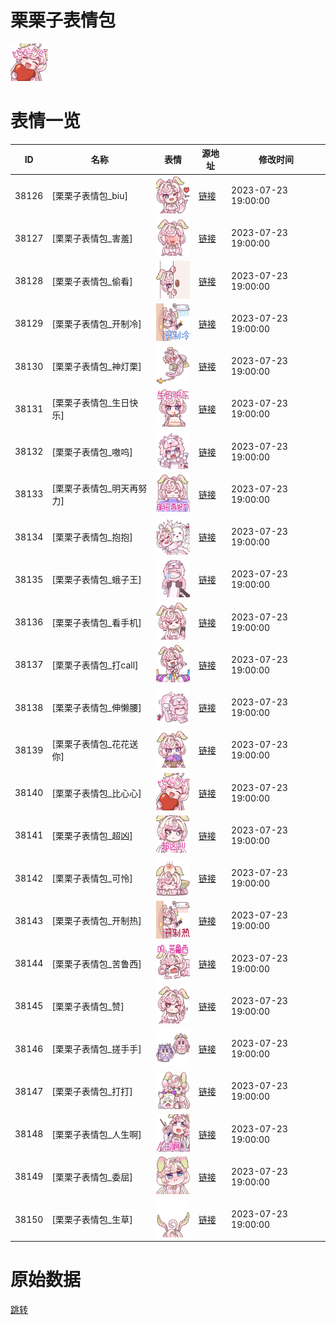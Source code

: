 # 栗栗子表情包

<img src="./cover.png" height="60" alt="cover" />

# 表情一览

|ID|名称|表情|源地址|修改时间|
|----|----|----|----|----|
|38126|[栗栗子表情包_biu]|<img src="./pic/038126_%5B栗栗子表情包_biu%5D.png" height="60" alt="biu"/>|[链接](https://i0.hdslb.com/bfs/garb/5d6190aecf44d4ebec0bbcab64cd3a2afc9ee033.png)|2023-07-23 19:00:00|
|38127|[栗栗子表情包_害羞]|<img src="./pic/038127_%5B栗栗子表情包_害羞%5D.png" height="60" alt="害羞"/>|[链接](https://i0.hdslb.com/bfs/garb/3c501403e2ff05486f59f3f6ddb60a0548a6ca1e.png)|2023-07-23 19:00:00|
|38128|[栗栗子表情包_偷看]|<img src="./pic/038128_%5B栗栗子表情包_偷看%5D.png" height="60" alt="偷看"/>|[链接](https://i0.hdslb.com/bfs/garb/5f42d42e24469bba11c610561dd205c57561e729.png)|2023-07-23 19:00:00|
|38129|[栗栗子表情包_开制冷]|<img src="./pic/038129_%5B栗栗子表情包_开制冷%5D.png" height="60" alt="开制冷"/>|[链接](https://i0.hdslb.com/bfs/garb/55c9a3058cf1f996df3ee0812869aa8bb70172d0.png)|2023-07-23 19:00:00|
|38130|[栗栗子表情包_神灯栗]|<img src="./pic/038130_%5B栗栗子表情包_神灯栗%5D.png" height="60" alt="神灯栗"/>|[链接](https://i0.hdslb.com/bfs/garb/16cf9659d085266548981c462e09cd8999f2a2b4.png)|2023-07-23 19:00:00|
|38131|[栗栗子表情包_生日快乐]|<img src="./pic/038131_%5B栗栗子表情包_生日快乐%5D.png" height="60" alt="生日快乐"/>|[链接](https://i0.hdslb.com/bfs/garb/ae37aba030437148a7d26a58ec90a199157f16ff.png)|2023-07-23 19:00:00|
|38132|[栗栗子表情包_嗷呜]|<img src="./pic/038132_%5B栗栗子表情包_嗷呜%5D.png" height="60" alt="嗷呜"/>|[链接](https://i0.hdslb.com/bfs/garb/0f936d3580a9fd1c20d744627ade320e13330388.png)|2023-07-23 19:00:00|
|38133|[栗栗子表情包_明天再努力]|<img src="./pic/038133_%5B栗栗子表情包_明天再努力%5D.png" height="60" alt="明天再努力"/>|[链接](https://i0.hdslb.com/bfs/garb/acbbad49f26d00e97612eca452e808db5b538c3f.png)|2023-07-23 19:00:00|
|38134|[栗栗子表情包_抱抱]|<img src="./pic/038134_%5B栗栗子表情包_抱抱%5D.png" height="60" alt="抱抱"/>|[链接](https://i0.hdslb.com/bfs/garb/de1d827628e1f4baead4951fab394242670e9b10.png)|2023-07-23 19:00:00|
|38135|[栗栗子表情包_蛾子王]|<img src="./pic/038135_%5B栗栗子表情包_蛾子王%5D.png" height="60" alt="蛾子王"/>|[链接](https://i0.hdslb.com/bfs/garb/04924a6866ed92fea079681e323bb8db5204c1b1.png)|2023-07-23 19:00:00|
|38136|[栗栗子表情包_看手机]|<img src="./pic/038136_%5B栗栗子表情包_看手机%5D.png" height="60" alt="看手机"/>|[链接](https://i0.hdslb.com/bfs/garb/2550616a3a3219120fc79f84667ca6f67b6dfab9.png)|2023-07-23 19:00:00|
|38137|[栗栗子表情包_打call]|<img src="./pic/038137_%5B栗栗子表情包_打call%5D.png" height="60" alt="打call"/>|[链接](https://i0.hdslb.com/bfs/garb/b4234f83e32f35b2d41aab36754f98a9f89d4f85.png)|2023-07-23 19:00:00|
|38138|[栗栗子表情包_伸懒腰]|<img src="./pic/038138_%5B栗栗子表情包_伸懒腰%5D.png" height="60" alt="伸懒腰"/>|[链接](https://i0.hdslb.com/bfs/garb/353f2fafd920f0b41625e301578e6385bc1d6c48.png)|2023-07-23 19:00:00|
|38139|[栗栗子表情包_花花送你]|<img src="./pic/038139_%5B栗栗子表情包_花花送你%5D.png" height="60" alt="花花送你"/>|[链接](https://i0.hdslb.com/bfs/garb/5084e4622e5cb1bcb57459a1632f57f5c0186c02.png)|2023-07-23 19:00:00|
|38140|[栗栗子表情包_比心心]|<img src="./pic/038140_%5B栗栗子表情包_比心心%5D.png" height="60" alt="比心心"/>|[链接](https://i0.hdslb.com/bfs/garb/641f8017aaf17672c45537afa973e1b2bd8055cb.png)|2023-07-23 19:00:00|
|38141|[栗栗子表情包_超凶]|<img src="./pic/038141_%5B栗栗子表情包_超凶%5D.png" height="60" alt="超凶"/>|[链接](https://i0.hdslb.com/bfs/garb/b714f47b8cb2f152303a89bf4ebdd7f3c2176712.png)|2023-07-23 19:00:00|
|38142|[栗栗子表情包_可怜]|<img src="./pic/038142_%5B栗栗子表情包_可怜%5D.png" height="60" alt="可怜"/>|[链接](https://i0.hdslb.com/bfs/garb/dba8a1d2573e38dbc0102ca83b648407c3e0b0a1.png)|2023-07-23 19:00:00|
|38143|[栗栗子表情包_开制热]|<img src="./pic/038143_%5B栗栗子表情包_开制热%5D.png" height="60" alt="开制热"/>|[链接](https://i0.hdslb.com/bfs/garb/2d8e1abfae793b1bcdd72cfbfb429578022310ab.png)|2023-07-23 19:00:00|
|38144|[栗栗子表情包_苦鲁西]|<img src="./pic/038144_%5B栗栗子表情包_苦鲁西%5D.png" height="60" alt="苦鲁西"/>|[链接](https://i0.hdslb.com/bfs/garb/3862e72d5c796825ca95c54b39b707f12dd1b34f.png)|2023-07-23 19:00:00|
|38145|[栗栗子表情包_赞]|<img src="./pic/038145_%5B栗栗子表情包_赞%5D.png" height="60" alt="赞"/>|[链接](https://i0.hdslb.com/bfs/garb/0512c944939e8b24789382bd4381faac07a29bfd.png)|2023-07-23 19:00:00|
|38146|[栗栗子表情包_搓手手]|<img src="./pic/038146_%5B栗栗子表情包_搓手手%5D.png" height="60" alt="搓手手"/>|[链接](https://i0.hdslb.com/bfs/garb/b46481bdee1d5e8e23011071609757e510123709.png)|2023-07-23 19:00:00|
|38147|[栗栗子表情包_打打]|<img src="./pic/038147_%5B栗栗子表情包_打打%5D.png" height="60" alt="打打"/>|[链接](https://i0.hdslb.com/bfs/garb/3a6f87550ab597c0a0f66f86068416d0ab28fe0d.png)|2023-07-23 19:00:00|
|38148|[栗栗子表情包_人生啊]|<img src="./pic/038148_%5B栗栗子表情包_人生啊%5D.png" height="60" alt="人生啊"/>|[链接](https://i0.hdslb.com/bfs/garb/fd5a8721775cb290270e601cdcad0ce2a299e79b.png)|2023-07-23 19:00:00|
|38149|[栗栗子表情包_委屈]|<img src="./pic/038149_%5B栗栗子表情包_委屈%5D.png" height="60" alt="委屈"/>|[链接](https://i0.hdslb.com/bfs/garb/a2748f90035216fb5211cb1f94f94220d58bd7a8.png)|2023-07-23 19:00:00|
|38150|[栗栗子表情包_生草]|<img src="./pic/038150_%5B栗栗子表情包_生草%5D.png" height="60" alt="生草"/>|[链接](https://i0.hdslb.com/bfs/garb/d672116adb88891bb1cf2bb6bc7e00f66112bd9c.png)|2023-07-23 19:00:00|

# 原始数据

[跳转](./raw.json)

